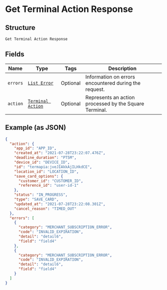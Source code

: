 
# Get Terminal Action Response

## Structure

`Get Terminal Action Response`

## Fields

| Name | Type | Tags | Description |
|  --- | --- | --- | --- |
| `errors` | [`List Error`](../../doc/models/error.md) | Optional | Information on errors encountered during the request. |
| `action` | [`Terminal Action`](../../doc/models/terminal-action.md) | Optional | Represents an action processed by the Square Terminal. |

## Example (as JSON)

```json
{
  "action": {
    "app_id": "APP_ID",
    "created_at": "2021-07-28T23:22:07.476Z",
    "deadline_duration": "PT5M",
    "device_id": "DEVICE_ID",
    "id": "termapia:jveJIAkkAjILHkdCE",
    "location_id": "LOCATION_ID",
    "save_card_options": {
      "customer_id": "CUSTOMER_ID",
      "reference_id": "user-id-1"
    },
    "status": "IN_PROGRESS",
    "type": "SAVE_CARD",
    "updated_at": "2021-07-28T23:22:08.301Z",
    "cancel_reason": "TIMED_OUT"
  },
  "errors": [
    {
      "category": "MERCHANT_SUBSCRIPTION_ERROR",
      "code": "INVALID_EXPIRATION",
      "detail": "detail6",
      "field": "field4"
    },
    {
      "category": "MERCHANT_SUBSCRIPTION_ERROR",
      "code": "INVALID_EXPIRATION",
      "detail": "detail6",
      "field": "field4"
    }
  ]
}
```

